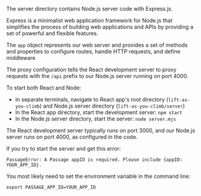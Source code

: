 The server directory contains Node.js server code with Express.js.

Express is a minimalist web application framework for Node.js that simplifies the process of building web applications and APIs by providing a set of powerful and flexible features.

The `app` object represents our web server and provides a set of methods and properties to configure routes, handle HTTP requests, and define middleware

The proxy configuration tells the React development server to proxy requests with the `/api` prefix to our Node.js server running on port 4000.

To start both React and Node:

- In separate terminals, navigate to React app's root directory (`lift-as-you-climb`) and Node.js server directory (`lift-as-you-climb/server`)
- In the React app directory, start the development server: `npm start`
- In the Node.js server directory, start the server: `node server.mjs`

The React development server typically runs on port 3000, and our Node.js server runs on port 4000, as configured in the code.

If you try to start the server and get this error:

`PassageError: A Passage appID is required. Please include {appID: YOUR_APP_ID}.`

You most likely need to set the environment variable in the command line:

`export PASSAGE_APP_ID=YOUR_APP_ID`
